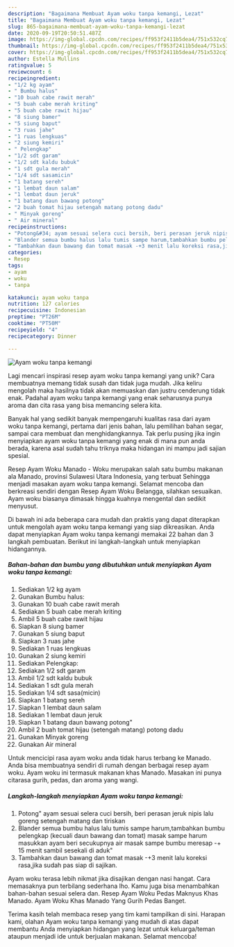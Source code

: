 ```yaml
---
description: "Bagaimana Membuat Ayam woku tanpa kemangi, Lezat"
title: "Bagaimana Membuat Ayam woku tanpa kemangi, Lezat"
slug: 865-bagaimana-membuat-ayam-woku-tanpa-kemangi-lezat
date: 2020-09-19T20:50:51.487Z
image: https://img-global.cpcdn.com/recipes/ff953f2411b5dea4/751x532cq70/ayam-woku-tanpa-kemangi-foto-resep-utama.jpg
thumbnail: https://img-global.cpcdn.com/recipes/ff953f2411b5dea4/751x532cq70/ayam-woku-tanpa-kemangi-foto-resep-utama.jpg
cover: https://img-global.cpcdn.com/recipes/ff953f2411b5dea4/751x532cq70/ayam-woku-tanpa-kemangi-foto-resep-utama.jpg
author: Estella Mullins
ratingvalue: 5
reviewcount: 6
recipeingredient:
- "1/2 kg ayam"
- " Bumbu halus"
- "10 buah cabe rawit merah"
- "5 buah cabe merah kriting"
- "5 buah cabe rawit hijau"
- "8 siung bamer"
- "5 siung baput"
- "3 ruas jahe"
- "1 ruas lengkuas"
- "2 siung kemiri"
- " Pelengkap"
- "1/2 sdt garam"
- "1/2 sdt kaldu bubuk"
- "1 sdt gula merah"
- "1/4 sdt sasamicin"
- "1 batang sereh"
- "1 lembat daun salam"
- "1 lembat daun jeruk"
- "1 batang daun bawang potong"
- "2 buah tomat hijau setengah matang potong dadu"
- " Minyak goreng"
- " Air mineral"
recipeinstructions:
- "Potong&#34; ayam sesuai selera cuci bersih, beri perasan jeruk nipis lalu goreng setengah matang dan tiriskan"
- "Blander semua bumbu halus lalu tumis sampe harum,tambahkan bumbu pelengkap (kecuali daun bawang dan tomat) masak sampe harum masukkan ayam beri secukupnya air masak sampe bumbu meresap -+ 15 menit sambil sesekali di aduk&#34;"
- "Tambahkan daun bawang dan tomat masak -+3 menit lalu koreksi rasa,jika sudah pas siap di sajikan."
categories:
- Resep
tags:
- ayam
- woku
- tanpa

katakunci: ayam woku tanpa 
nutrition: 127 calories
recipecuisine: Indonesian
preptime: "PT26M"
cooktime: "PT50M"
recipeyield: "4"
recipecategory: Dinner

---
```



![Ayam woku tanpa kemangi](https://img-global.cpcdn.com/recipes/ff953f2411b5dea4/751x532cq70/ayam-woku-tanpa-kemangi-foto-resep-utama.jpg)

Lagi mencari inspirasi resep ayam woku tanpa kemangi yang unik? Cara membuatnya memang tidak susah dan tidak juga mudah. Jika keliru mengolah maka hasilnya tidak akan memuaskan dan justru cenderung tidak enak. Padahal ayam woku tanpa kemangi yang enak seharusnya punya aroma dan cita rasa yang bisa memancing selera kita.

Banyak hal yang sedikit banyak mempengaruhi kualitas rasa dari ayam woku tanpa kemangi, pertama dari jenis bahan, lalu pemilihan bahan segar, sampai cara membuat dan menghidangkannya. Tak perlu pusing jika ingin menyiapkan ayam woku tanpa kemangi yang enak di mana pun anda berada, karena asal sudah tahu triknya maka hidangan ini mampu jadi sajian spesial.

Resep Ayam Woku Manado - Woku merupakan salah satu bumbu makanan ala Manado, provinsi Sulawesi Utara Indonesia, yang terbuat Sehingga menjadi masakan ayam woku tanpa kemangi. Selamat mencoba dan berkreasi sendiri dengan Resep Ayam Woku Belangga, silahkan sesuaikan. Ayam woku biasanya dimasak hingga kuahnya mengental dan sedikit menyusut.


Di bawah ini ada beberapa cara mudah dan praktis yang dapat diterapkan untuk mengolah ayam woku tanpa kemangi yang siap dikreasikan. Anda dapat menyiapkan Ayam woku tanpa kemangi memakai 22 bahan dan 3 langkah pembuatan. Berikut ini langkah-langkah untuk menyiapkan hidangannya.

<!--inarticleads1-->

##### Bahan-bahan dan bumbu yang dibutuhkan untuk menyiapkan Ayam woku tanpa kemangi:

1. Sediakan 1/2 kg ayam
1. Gunakan  Bumbu halus:
1. Gunakan 10 buah cabe rawit merah
1. Sediakan 5 buah cabe merah kriting
1. Ambil 5 buah cabe rawit hijau
1. Siapkan 8 siung bamer
1. Gunakan 5 siung baput
1. Siapkan 3 ruas jahe
1. Sediakan 1 ruas lengkuas
1. Gunakan 2 siung kemiri
1. Sediakan  Pelengkap:
1. Sediakan 1/2 sdt garam
1. Ambil 1/2 sdt kaldu bubuk
1. Sediakan 1 sdt gula merah
1. Sediakan 1/4 sdt sasa(micin)
1. Siapkan 1 batang sereh
1. Siapkan 1 lembat daun salam
1. Sediakan 1 lembat daun jeruk
1. Siapkan 1 batang daun bawang potong&#34;
1. Ambil 2 buah tomat hijau (setengah matang) potong dadu
1. Gunakan  Minyak goreng
1. Gunakan  Air mineral


Untuk mencicipi rasa ayam woku anda tidak harus terbang ke Manado. Anda bisa membuatnya sendiri di rumah dengan berbagai resep ayam woku. Ayam woku ini termasuk makanan khas Manado. Masakan ini punya citarasa gurih, pedas, dan aroma yang wangi. 

<!--inarticleads2-->

##### Langkah-langkah menyiapkan Ayam woku tanpa kemangi:

1. Potong&#34; ayam sesuai selera cuci bersih, beri perasan jeruk nipis lalu goreng setengah matang dan tiriskan
1. Blander semua bumbu halus lalu tumis sampe harum,tambahkan bumbu pelengkap (kecuali daun bawang dan tomat) masak sampe harum masukkan ayam beri secukupnya air masak sampe bumbu meresap -+ 15 menit sambil sesekali di aduk&#34;
1. Tambahkan daun bawang dan tomat masak -+3 menit lalu koreksi rasa,jika sudah pas siap di sajikan.


Ayam woku terasa lebih nikmat jika disajikan dengan nasi hangat. Cara memasaknya pun terbilang sederhana lho. Kamu juga bisa menambahkan bahan-bahan sesuai selera dan. Resep Ayam Woku Pedas Maknyus Khas Manado. Ayam Woku Khas Manado Yang Gurih Pedas Banget. 

Terima kasih telah membaca resep yang tim kami tampilkan di sini. Harapan kami, olahan Ayam woku tanpa kemangi yang mudah di atas dapat membantu Anda menyiapkan hidangan yang lezat untuk keluarga/teman ataupun menjadi ide untuk berjualan makanan. Selamat mencoba!
